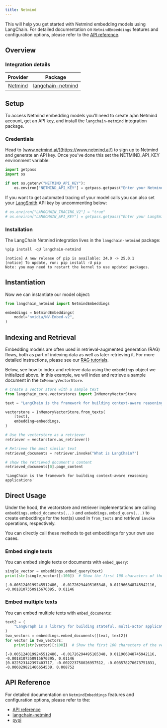 ```yaml
---
title: Netmind
---
```


This will help you get started with Netmind embedding models using LangChain. For detailed documentation on `NetmindEmbeddings` features and configuration options, please refer to the [API reference](https://python.langchain.com/api_reference/).

## Overview

### Integration details

| Provider | Package |
|:--------:|:-------:|
| [Netmind](/oss/integrations/providers/netmind/) | [langchain-netmind](https://python.langchain.com/api_reference/) |

## Setup

To access Netmind embedding models you'll need to create a/an Netmind account, get an API key, and install the `langchain-netmind` integration package.

### Credentials

Head to [www.netmind.ai/](https://www.netmind.ai/) to sign up to Netmind and generate an API key. Once you've done this set the NETMIND_API_KEY environment variable:

```python
import getpass
import os

if not os.getenv("NETMIND_API_KEY"):
    os.environ["NETMIND_API_KEY"] = getpass.getpass("Enter your Netmind API key: ")
```

If you want to get automated tracing of your model calls you can also set your [LangSmith](https://docs.smith.langchain.com/) API key by uncommenting below:

```python
# os.environ["LANGCHAIN_TRACING_V2"] = "true"
# os.environ["LANGCHAIN_API_KEY"] = getpass.getpass("Enter your LangSmith API key: ")
```

### Installation

The LangChain Netmind integration lives in the `langchain-netmind` package:

```python
%pip install -qU langchain-netmind
```

```output
[notice] A new release of pip is available: 24.0 -> 25.0.1
[notice] To update, run: pip install -U pip
Note: you may need to restart the kernel to use updated packages.
```

## Instantiation

Now we can instantiate our model object:

```python
from langchain_netmind import NetmindEmbeddings

embeddings = NetmindEmbeddings(
    model="nvidia/NV-Embed-v2",
)
```

## Indexing and Retrieval

Embedding models are often used in retrieval-augmented generation (RAG) flows, both as part of indexing data as well as later retrieving it. For more detailed instructions, please see our [RAG tutorials](/oss/tutorials/rag).

Below, see how to index and retrieve data using the `embeddings` object we initialized above. In this example, we will index and retrieve a sample document in the `InMemoryVectorStore`.

```python
# Create a vector store with a sample text
from langchain_core.vectorstores import InMemoryVectorStore

text = "LangChain is the framework for building context-aware reasoning applications"

vectorstore = InMemoryVectorStore.from_texts(
    [text],
    embedding=embeddings,
)

# Use the vectorstore as a retriever
retriever = vectorstore.as_retriever()

# Retrieve the most similar text
retrieved_documents = retriever.invoke("What is LangChain?")

# show the retrieved document's content
retrieved_documents[0].page_content
```

```output
'LangChain is the framework for building context-aware reasoning applications'
```

## Direct Usage

Under the hood, the vectorstore and retriever implementations are calling `embeddings.embed_documents(...)` and `embeddings.embed_query(...)` to create embeddings for the text(s) used in `from_texts` and retrieval `invoke` operations, respectively.

You can directly call these methods to get embeddings for your own use cases.

### Embed single texts

You can embed single texts or documents with `embed_query`:

```python
single_vector = embeddings.embed_query(text)
print(str(single_vector)[:100])  # Show the first 100 characters of the vector
```

```output
[-0.0051240199245512486, -0.01726294495165348, 0.011966848745942116, -0.0018107350915670395, 0.01146
```

### Embed multiple texts

You can embed multiple texts with `embed_documents`:

```python
text2 = (
    "LangGraph is a library for building stateful, multi-actor applications with LLMs"
)
two_vectors = embeddings.embed_documents([text, text2])
for vector in two_vectors:
    print(str(vector)[:100])  # Show the first 100 characters of the vector
```

```output
[-0.0051240199245512486, -0.01726294495165348, 0.011966848745942116, -0.0018107350915670395, 0.01146
[0.022523142397403717, -0.002223758026957512, -0.008578270673751831, -0.006029821466654539, 0.008752
```

## API Reference

For detailed documentation on `NetmindEmbeddings` features and configuration options, please refer to the:

* [API reference](https://python.langchain.com/api_reference/)
* [langchain-netmind](https://github.com/protagolabs/langchain-netmind)
* [pypi](https://pypi.org/project/langchain-netmind/)

```python

```
